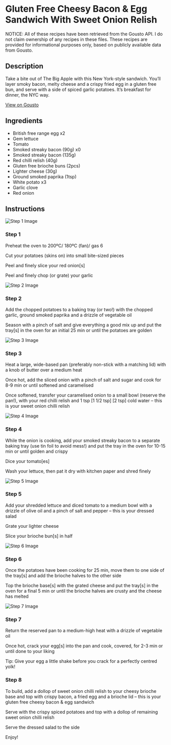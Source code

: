 # Gluten Free Cheesy Bacon & Egg Sandwich With Sweet Onion Relish

NOTICE: All of these recipes have been retrieved from the Gousto API. I do not claim ownership of any recipes in these files. These recipes are provided for informational purposes only, based on publicly available data from Gousto.

## Description

Take a bite out of The Big Apple with this New York-style sandwich. You’ll layer smoky bacon, melty cheese and a crispy fried egg in a gluten free bun, and serve with a side of spiced garlic potatoes. It’s breakfast for dinner, the NYC way.

[View on Gousto](https://www.gousto.co.uk/recipes/cookbook/gluten-free-cheesy-bacon-egg-sandwich-with-sweet-onion-chilli-relish)

## Ingredients

- British free range egg x2
- Gem lettuce
- Tomato
- Smoked streaky bacon (90g) x0
- Smoked streaky bacon (135g)
- Red chilli relish (40g)
- Gluten free brioche buns (2pcs)
- Lighter cheese (30g)
- Ground smoked paprika (1tsp)
- White potato x3
- Garlic clove
- Red onion

## Instructions

![Step 1 Image](https://production-media.gousto.co.uk/cms/recipe-step-image/Step-1-1680171993568-x200.jpg)

### Step 1

Preheat the oven to 200ºC/ 180ºC (fan)/ gas 6

Cut your potatoes (skins on) into small bite-sized pieces

Peel and finely slice your red onion[s]

Peel and finely chop (or grate) your garlic

![Step 2 Image](https://production-media.gousto.co.uk/cms/recipe-step-image/Step-2-1680171997285-x200.jpg)

### Step 2

Add the chopped potatoes to a baking tray (or two!) with the chopped garlic, ground smoked paprika and a drizzle of vegetable oil

Season with a pinch of salt and give everything a good mix up and put the tray[s] in the oven for an initial 25 min or until the potatoes are golden

![Step 3 Image](https://production-media.gousto.co.uk/cms/recipe-step-image/Step-3-1680172001036-x200.jpg)

### Step 3

Heat a large, wide-based pan (preferably non-stick with a matching lid) with a knob of butter over a medium heat

Once hot, add the sliced onion with a pinch of salt and sugar and cook for 8-9 min or until softened and caramelised

Once softened, transfer your caramelised onion to a small bowl (reserve the pan!), with your red chilli relish and 1 tsp <span class="text-purple">[1 1/2 tsp]</span> <span class="text-danger">[2 tsp]</span> cold water – this is your sweet onion chilli relish

![Step 4 Image](https://production-media.gousto.co.uk/cms/recipe-step-image/Step-4-1680172005350-x200.jpg)

### Step 4

While the onion is cooking, add your smoked streaky bacon to a separate baking tray (use tin foil to avoid mess!) and put the tray in the oven for 10-15 min or until golden and crispy

Dice your tomato[es]

Wash your lettuce, then pat it dry with kitchen paper and shred finely

![Step 5 Image](https://production-media.gousto.co.uk/cms/recipe-step-image/step-5-1680172010024-x200.jpg)

### Step 5

Add your shredded lettuce and diced tomato to a medium bowl with a drizzle of olive oil and a pinch of salt and pepper – this is your dressed salad

Grate your lighter cheese

Slice your brioche bun[s] in half

![Step 6 Image](https://production-media.gousto.co.uk/cms/recipe-step-image/step-6-1680172712850-x200.jpg)

### Step 6

Once the potatoes have been cooking for 25 min, move them to one side of the tray[s] and add the brioche halves to the other side

Top the brioche base[s] with the grated cheese and put the tray[s] in the oven for a final 5 min or until the brioche halves are crusty and the cheese has melted

![Step 7 Image](https://production-media.gousto.co.uk/cms/recipe-step-image/Step-7-1680172721295-x200.jpg)

### Step 7

Return the reserved pan to a medium-high heat with a drizzle of vegetable oil

Once hot, crack your egg[s] into the pan and cook, covered, for 2-3 min or until done to your liking

Tip: Give your egg a little shake before you crack for a perfectly centred yolk!

### Step 8

To build, add a dollop of sweet onion chilli relish to your cheesy brioche base and top with crispy bacon, a fried egg and a brioche lid – this is your gluten free cheesy bacon & egg sandwich

Serve with the crispy spiced potatoes and top with a dollop of remaining sweet onion chilli relish

Serve the dressed salad to the side

Enjoy!

